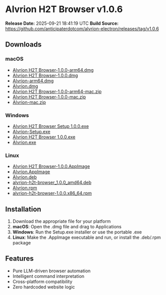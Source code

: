 # Alvrion H2T Browser v1.0.6

**Release Date:** 2025-09-21 18:41:19 UTC
**Build Source:** https://github.com/anticipaterdotcom/alvrion-electron/releases/tag/v1.0.6

## Downloads

### macOS
- [Alvrion H2T Browser-1.0.0-arm64.dmg](releases/v1.0.6/)
- [Alvrion H2T Browser-1.0.0.dmg](releases/v1.0.6/)
- [Alvrion-arm64.dmg](releases/v1.0.6/)
- [Alvrion.dmg](releases/v1.0.6/)
- [Alvrion H2T Browser-1.0.0-arm64-mac.zip](releases/v1.0.6/)
- [Alvrion H2T Browser-1.0.0-mac.zip](releases/v1.0.6/)
- [Alvrion-mac.zip](releases/v1.0.6/)

### Windows  
- [Alvrion H2T Browser Setup 1.0.0.exe](releases/v1.0.6/)
- [Alvrion-Setup.exe](releases/v1.0.6/)
- [Alvrion H2T Browser 1.0.0.exe](releases/v1.0.6/)
- [Alvrion.exe](releases/v1.0.6/)

### Linux
- [Alvrion H2T Browser-1.0.0.AppImage](releases/v1.0.6/)
- [Alvrion.AppImage](releases/v1.0.6/)
- [Alvrion.deb](releases/v1.0.6/)
- [alvrion-h2t-browser_1.0.0_amd64.deb](releases/v1.0.6/)
- [Alvrion.rpm](releases/v1.0.6/)
- [alvrion-h2t-browser-1.0.0.x86_64.rpm](releases/v1.0.6/)

## Installation

1. Download the appropriate file for your platform
2. **macOS**: Open the .dmg file and drag to Applications
3. **Windows**: Run the Setup.exe installer or use the portable .exe
4. **Linux**: Make the .AppImage executable and run, or install the .deb/.rpm package

## Features
- Pure LLM-driven browser automation
- Intelligent command interpretation  
- Cross-platform compatibility
- Zero hardcoded website logic
